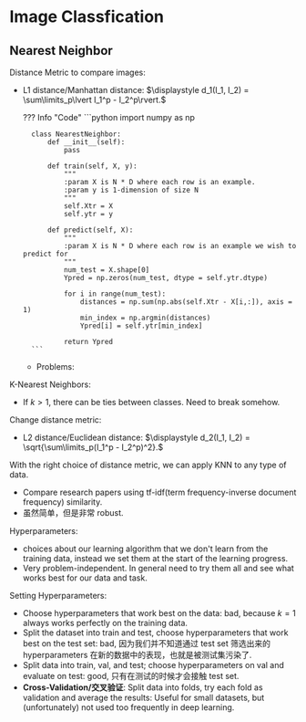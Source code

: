 # Image Classfication

## Nearest Neighbor

Distance Metric to compare images: 

- L1 distance/Manhattan distance: $\displaystyle d_1(I_1, I_2) = \sum\limits_p\lvert I_1^p - I_2^p\rvert.$

    ??? Info "Code"
        ```python
        import numpy as np

        class NearestNeighbor:
            def __init__(self):
                pass
            
            def train(self, X, y):
                """
                :param X is N * D where each row is an example.
                :param y is 1-dimension of size N
                """
                self.Xtr = X
                self.ytr = y
            
            def predict(self, X):
                """
                :param X is N * D where each row is an example we wish to predict for
                """
                num_test = X.shape[0]
                Ypred = np.zeros(num_test, dtype = self.ytr.dtype)

                for i in range(num_test):
                    distances = np.sum(np.abs(self.Xtr - X[i,:]), axis = 1)
                    min_index = np.argmin(distances)
                    Ypred[i] = self.ytr[min_index]
                
                return Ypred
        ```
    - Problems: 

K-Nearest Neighbors:

- If $k > 1$, there can be ties between classes. Need to break somehow.

Change distance metric:

- L2 distance/Euclidean distance: $\displaystyle d_2(I_1, I_2) = \sqrt{\sum\limits_p(I_1^p - I_2^p)^2}.$

With the right choice of distance metric, we can apply KNN to any type of data.

- Compare research papers using tf-idf(term frequency-inverse document frequency) similarity.
- 虽然简单，但是非常 robust. 

Hyperparameters: 

- choices about our learning algorithm that we don't learn from the training data, instead we set them at the start of the learning progress. 
- Very problem-independent. In general need to try them all and see what works best for our data and task.

Setting Hyperparameters:

- Choose hyperparameters that work best on the data: bad, because $k=1$ always works perfectly on the training data.
- Split the dataset into train and test, choose hyperparameters that work best on the test set: bad, 因为我们并不知道通过 test set 筛选出来的 hyperparameters 在新的数据中的表现，也就是被测试集污染了. 
- Split data into train, val, and test; choose hyperparameters on val and evaluate on test: good, 只有在测试的时候才会接触 test set.
- **Cross-Validation/交叉验证**: Split data into folds, try each fold as validation and average the results: Useful for small datasets, but (unfortunately) not used too frequently in deep learning. 